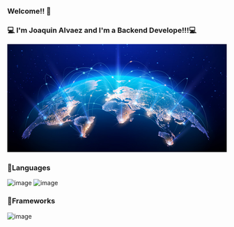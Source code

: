 ### Welcome!! 👋
### 💻 I'm Joaquin Alvaez and I'm a Backend Develope!!!💻

<img src="/images/Global.png" class="img-fluid" >


<h3>🚩Languages</h3>

![image](https://user-images.githubusercontent.com/61031521/133442198-6aaec51b-2fc8-4872-946e-b784f155d5da.png)
![image](https://Joako07/Joako07.githubusercontent.com/images/6132222.png)


<h3>📌Frameworks</h3>

![image](https://user-images.githubusercontent.com/61031521/133442742-6b8c658d-88cd-4c1a-8505-ae254498701b.png) 

<!--
**Joako07/Joako07** is a ✨ _special_ ✨ repository because its `README.md` (this file) appears on your GitHub profile.

Here are some ideas to get you started:

- 🔭 I’m currently working on ...
- 🌱 I’m currently learning ...
- 👯 I’m looking to collaborate on ...
- 🤔 I’m looking for help with ...
- 💬 Ask me about ...
- 📫 How to reach me: ...
- 😄 Pronouns: ...
- ⚡ Fun fact: ...
-->
